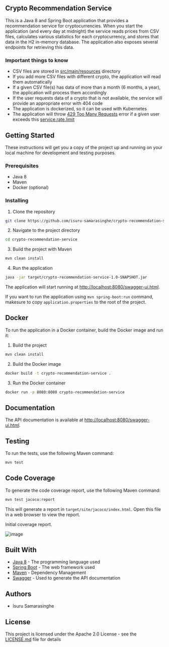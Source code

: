 ## Crypto Recommendation Service

This is a Java 8 and Spring Boot application that provides a recommendation service for cryptocurrencies. When you start the application (and every day at midnight) the service reads prices from CSV files, calculates various statistics for each cryptocurrency, and stores that data in the H2 in-memory database. The application also exposes several endpoints for retrieving this data.

### Important things to know
- CSV files are stored in [src/main/resources](https://github.com/isuru-samarasinghe/crypto-recommendation-service/tree/main/src/main/resources) directory
- If you add more CSV files with different crypto, the application will read them automatically
- If a given CSV file(s) has data of more than a month (6 months, a year), the application will process them accordingly
- If the user requests data of a crypto that is not available, the service will provide an appropriate error with 404 code
- The application is dockerized, so it can be used with Kubernetes
- The application will throw [429 Too Many Requests](https://developer.mozilla.org/en-US/docs/Web/HTTP/Status/429) error if a given user exceeds this [service.rate.limit](https://github.com/isuru-samarasinghe/crypto-recommendation-service/blob/main/src/main/resources/application.properties#L35)


## Getting Started

These instructions will get you a copy of the project up and running on your local machine for development and testing purposes.

### Prerequisites

- Java 8
- Maven
- Docker (optional)

### Installing

1. Clone the repository
```bash
git clone https://github.com/isuru-samarasinghe/crypto-recommendation-service.git
```

2. Navigate to the project directory
```bash
cd crypto-recommendation-service
```

3. Build the project with Maven
```bash
mvn clean install
```

4. Run the application
```bash
java -jar target/crypto-recommendation-service-1.0-SNAPSHOT.jar
```

The application will start running at [http://localhost:8080/swagger-ui.html](http://localhost:8080/swagger-ui.html).

If you want to run the application using `mvn spring-boot:run` command, makesure to copy `application.properties` to the root of the project.

## Docker

To run the application in a Docker container, build the Docker image and run it:

1. Build the project
```bash
mvn clean install
```

2. Build the Docker image
```bash
docker build -t crypto-recommendation-service .
```

3. Run the Docker container
```bash
docker run -p 8080:8080 crypto-recommendation-service
```

## Documentation

The API documentation is available at [http://localhost:8080/swagger-ui.html](http://localhost:8080/swagger-ui.html).


## Testing

To run the tests, use the following Maven command:

```bash
mvn test
```


## Code Coverage

To generate the code coverage report, use the following Maven command:

```bash
mvn test jacoco:report
```

This will generate a report in `target/site/jacoco/index.html`. Open this file in a web browser to view the report.

Initial coverage report.

![image](https://github.com/isuru-samarasinghe/crypto-recommendation-service/assets/59447165/e2b2de38-0d4d-462e-a630-f60227a940ad)


## Built With

- [Java 8](https://www.oracle.com/java/technologies/javase/javase-jdk8-downloads.html) - The programming language used
- [Spring Boot](https://spring.io/projects/spring-boot) - The web framework used
- [Maven](https://maven.apache.org/) - Dependency Management
- [Swagger](https://swagger.io/) - Used to generate the API documentation

## Authors

- Isuru Samarasinghe

## License

This project is licensed under the Apache 2.0 License - see the [LICENSE.md](LICENSE.md) file for details
